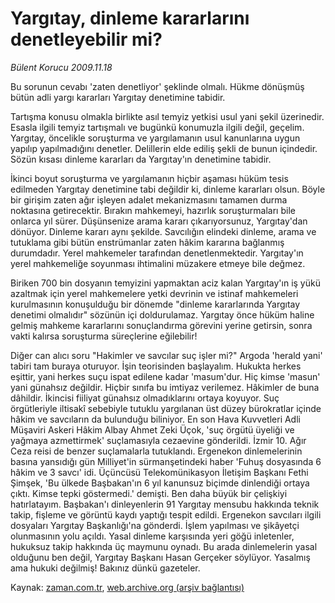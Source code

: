# Yargıtay, dinleme kararlarını denetleyebilir mi?

*Bülent Korucu 2009.11.18*

<tr><td class="metin" colspan="2" style="padding-top: 20px; padding-left: 5px; ">Bu sorunun cevabı 'zaten denetliyor' şeklinde olmalı. Hükme dönüşmüş bütün adli yargı kararları Yargıtay denetimine tabidir.</td></tr><tr><td class="metin" colspan="2" style="padding-top: 20px; padding-left: 5px; "><p>Tartışma konusu olmakla birlikte asıl temyiz yetkisi usul yani şekil üzerinedir. Esasla ilgili temyiz tartışmalı ve bugünkü konumuzla ilgili değil, geçelim. Yargıtay, öncelikle soruşturma ve yargılamanın usul kanunlarına uygun yapılıp yapılmadığını denetler. Delillerin elde ediliş şekli de bunun içindedir. Sözün kısası dinleme kararları da Yargıtay'ın denetimine tabidir.
<p> İkinci boyut soruşturma ve yargılamanın hiçbir aşaması hüküm tesis edilmeden Yargıtay denetimine tabi değildir ki, dinleme kararları olsun. Böyle bir girişim zaten ağır işleyen adalet mekanizmasını tamamen durma noktasına getirecektir. Bırakın mahkemeyi, hazırlık soruşturmaları bile onlarca yıl sürer. Düşünsenize arama kararı çıkarıyorsunuz, Yargıtay'dan dönüyor. Dinleme kararı aynı şekilde. Savcılığın elindeki dinleme, arama ve tutuklama gibi bütün enstrümanlar zaten hâkim kararına bağlanmış durumdadır. Yerel mahkemeler tarafından denetlenmektedir. Yargıtay'ın yerel mahkemeliğe soyunması ihtimalini müzakere etmeye bile değmez.
<p> Biriken 700 bin dosyanın temyizini yapmaktan aciz kalan Yargıtay'ın iş yükü azaltmak için yerel mahkemelere yetki devrinin ve istinaf mahkemeleri kurulmasının konuşulduğu bir dönemde "dinleme kararlarında Yargıtay denetimi olmalıdır" sözünün içi doldurulamaz. Yargıtay önce hüküm haline gelmiş mahkeme kararlarını sonuçlandırma görevini yerine getirsin, sonra vakti kalırsa soruşturma süreçlerine eğilebilir!
<p> Diğer can alıcı soru "Hakimler ve savcılar suç işler mi?" Argoda 'herald yani' tabiri tam buraya oturuyor. İşin teorisinden başlayalım. Hukukta herkes eşittir, yani herkes suçu ispat edilene kadar 'masum'dur. Hiç kimse 'masun' yani günahsız değildir. Hiçbir sınıfa bu imtiyaz verilemez. Hâkimler de buna dâhildir. İkincisi fiiliyat günahsız olmadıklarını ortaya koyuyor. Suç örgütleriyle iltisakî sebebiyle tutuklu yargılanan üst düzey bürokratlar içinde hâkim ve savcıların da bulunduğu biliniyor. En son Hava Kuvvetleri Adli Müşaviri Askeri Hâkim Albay Ahmet Zeki Üçok, 'suç örgütü üyeliği ve yağmaya azmettirmek' suçlamasıyla cezaevine gönderildi. İzmir 10. Ağır Ceza reisi de benzer suçlamalarla tutuklandı. Ergenekon dinlemelerinin basına yansıdığı gün Milliyet'in sürmanşetindeki haber 'Fuhuş dosyasında 6 hâkim ve 3 savcı' idi. Üçüncüsü Telekomünikasyon İletişim Başkanı Fethi Şimşek, 'Bu ülkede Başbakan'ın 6 yıl kanunsuz biçimde dinlendiği ortaya çıktı. Kimse tepki göstermedi.' demişti. Ben daha büyük bir çelişkiyi hatırlatayım. Başbakan'ı dinleyenlerin 91 Yargıtay mensubu hakkında teknik takip, fişleme ve görüntü kaydı yaptığı tespit edildi. Ergenekon savcıları ilgili dosyaları Yargıtay Başkanlığı'na gönderdi. İşlem yapılması ve şikâyetçi olunmasının yolu açıldı. Yasal dinleme karşısında yeri göğü inletenler, hukuksuz takip hakkında üç maymunu oynadı. Bu arada dinlemelerin yasal olduğunu ben değil, Yargıtay Başkanı Hasan Gerçeker söylüyor. Yasalmış ama hukuki değilmiş! Bakınız dünkü gazeteler.<br/></p></p></p></p></td></tr>

Kaynak: [zaman.com.tr](http://zaman.com.tr/yazar.do?yazino=917033), [web.archive.org (arşiv bağlantısı)](http://web.archive.org/web/20091124101954/http://www.zaman.com.tr:80/yazar.do?yazino=917033)
